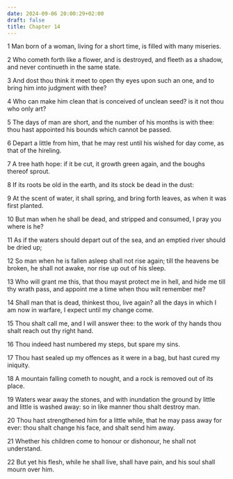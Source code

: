 ```yaml
---
date: 2024-09-06 20:00:29+02:00
draft: false
title: Chapter 14
---
```




1 Man born of a woman, living for a short time, is filled with many miseries.

2 Who cometh forth like a flower, and is destroyed, and fleeth as a shadow, and never continueth in the same state.

3 And dost thou think it meet to open thy eyes upon such an one, and to bring him into judgment with thee?

4 Who can make him clean that is conceived of unclean seed? is it not thou who only art?

5 The days of man are short, and the number of his months is with thee: thou hast appointed his bounds which cannot be passed.

6 Depart a little from him, that he may rest until his wished for day come, as that of the hireling.

7 A tree hath hope: if it be cut, it growth green again, and the boughs thereof sprout.

8 If its roots be old in the earth, and its stock be dead in the dust:

9 At the scent of water, it shall spring, and bring forth leaves, as when it was first planted.

10 But man when he shall be dead, and stripped and consumed, I pray you where is he?

11 As if the waters should depart out of the sea, and an emptied river should be dried up;

12 So man when he is fallen asleep shall not rise again; till the heavens be broken, he shall not awake, nor rise up out of his sleep.

13 Who will grant me this, that thou mayst protect me in hell, and hide me till thy wrath pass, and appoint me a time when thou wilt remember me?

14 Shall man that is dead, thinkest thou, live again? all the days in which I am now in warfare, I expect until my change come.

15 Thou shalt call me, and I will answer thee: to the work of thy hands thou shalt reach out thy right hand.

16 Thou indeed hast numbered my steps, but spare my sins.

17 Thou hast sealed up my offences as it were in a bag, but hast cured my iniquity.

18 A mountain falling cometh to nought, and a rock is removed out of its place.

19 Waters wear away the stones, and with inundation the ground by little and little is washed away: so in like manner thou shalt destroy man.

20 Thou hast strengthened him for a little while, that he may pass away for ever: thou shalt change his face, and shalt send him away.

21 Whether his children come to honour or dishonour, he shall not understand.

22 But yet his flesh, while he shall live, shall have pain, and his soul shall mourn over him.

